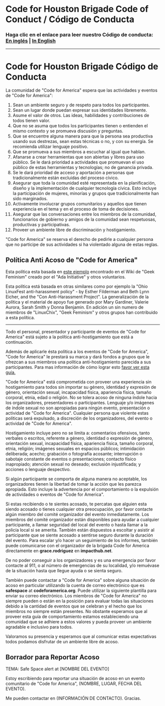 # Code for Houston Brigade Code of Conduct / Código de Conducta

### Haga clic en el enlace para leer nuestro Código de conducta: [En inglés](https://github.com/codeforhoustonorg/codeofconduct/blob/master/english.md) | [In English](https://github.com/codeforhoustonorg/codeofconduct/blob/master/español.md)

----

# Code for Houston Brigade Código de Conducta

La comunidad de "Code for America" espera que las actividades y eventos de "Code for America":

1. Sean un ambiente seguro y de respeto para todos los participantes.
2. Sean un lugar donde puedan expresar sus identidades libremente.
3. Asume el valor de otros. Las ideas, habilidades y contribuciones de todos tienen valor.
4. Que no se asuma que todos los participantes tienen o entienden el mismo contexto y se promueva discusión y preguntas.
5. Que se encuentre alguna manera para que la persona sea productiva usando sus destrezas, sean estas técnicas o no, y con su energía. Se recomienda utilizar lenguaje positivo.
6. Que se promueva a sus miembros a escuchar al igual que hablan.
7. Afanarse a crear herramientas que son abiertas y libres para uso público. Se le dará prioridad a actividades que promuevan el uso público de estas herramientas y tecnologías; no de ganancia privada.
8. Se le dará prioridad de acceso y aportación a personas que tradicionalmente están excluidas del proceso cívico.
9. Asegurar que toda la comunidad esté representada en la planificación, diseño y la implementación de cualquier tecnología cívica. Esto incluye la participación de mujeres, minorías y grupos que tradicionalmente han sido marginados.
10. Activamente involucrar grupos comunitarios y aquellos que tienen experiencia en el tema y en el proceso de toma de decisiones.
11. Asegurar que las conversaciones entre los miembros de la comunidad, funcionarios de gobierno y amigos de la comunidad sean respetuosas, productivas y participativas.
12. Proveer un ambiente libre de discriminación y hostigamiento.

"Code for America" se reserva el derecho de pedirle a cualquier persona que no participe de sus actividades si ha violentado alguna de estas reglas.

## Política Anti Acoso de "Code for America"

Esta política esta basada en [este ejemplo](http://geekfeminism.wikia.com/wiki/Conference_anti-harassment/Policy) encontrado en el Wiki de "Geek Feminism" creado por el "Ada Initiative" y otros voluntarios.

Esta política está basada en otras similares como por ejemplo la
"Ohio LinuxFest anti-harassment policy" - by Esther Filderman and Beth Lynn Eicher, and the "Con Anti-Harassment Project". La generalización de la política y el material de apoyo fue generado por Mary Gardiner, Valerie Aurora, Sarah Smith y Donna Benjamin. En adición un sin numero de miembros de "LinuxChix", "Geek Feminism" y otros grupos han contribuido a esta política.

----

Todo el personal, presentador y participante de eventos de "Code for America" está sujeto a la política anti-hostigamiento que está a continuación.

Además de aplicarle ésta política a los eventos de "Code for America", "Code for America" le prestará su marca y dará fondos a grupos que le ofrezcan a sus miembros una política anti-hostigamiento parecida a sus participantes. Para mas información de cómo lograr esto [favor ver esta guía.](https://docs.google.com/a/codeforamerica.org/document/d/1Zg2FDt7awgfCmdcbzMwKHMb1A7KDOhs_z7ibCb3TLLQ/edit)

"Code for America" está comprometida con proveer una experiencia sin hostigamiento para todos sin importar su género, identidad y expresión de género, orientación sexual, incapacidad física, apariencia física, tamaño corporal, etnia, edad o religión. No se tolera acoso de ninguna índole hacia los organizadores, presentadores o participantes. Lenguaje y/o imágenes de índole sexual no son apropiadas para ningún evento, presentación o actividad de "Code for America". Cualquier persona que violente estas políticas será expulsado, a discreción de los organizadores, del evento o actividad de "Code for America".

Hostigamiento incluye pero no se limita a: comentarios ofensivos, tanto verbales o escritos, referente a género, identidad o expresión de género, orientación sexual, incapacidad física, apariencia física, tamaño corporal, etnia, religión; imágenes sexuales en espacios públicos; intimidación deliberada; acecho; grabación o fotografía acosante; interrupción o sabotaje constante de eventos o presentaciones; contacto físico inapropiado; atención sexual no deseado; exclusión injustificada; y acciones o lenguaje despectivo.

Si algún participante se comporta de alguna manera no aceptable, los organizadores tienen la libertad de tomar la acción que les parezca apropiada. Esto incluye la advertencia por el comportamiento o la expulsión de actividades o eventos de "Code for America".

Si estas recibiendo o te sientes acosado, te percatas que alguien esta siendo acosado o tienes cualquier otra preocupación, por favor contacte algún miembro del comité organizador del evento inmediatamente. Los miembros del comité organizador están disponibles para ayudar a cualquier participante, a llamar seguridad del local del evento o hasta llamar a la policía local si se amerita. También están dispuestos a escoltar y asistir al participante que se siente acosado a sentirse seguro durante la duración del evento. Para escalar y/o hacer un seguimiento de los informes, también puede comunicarse con el organizador de la brigada Code for America directamente en **grace.rodriguez** en **impacthub.net**.

De no poder conseguir a los organizadores y es una emergencia por favor contacte al 911, o al número de emergencias de su localidad, y/o remuévase de la situación hasta que llegue ayuda o se sienta seguro.

También puede contactar a "Code for America" sobre alguna situación de acoso en particular utilizando la cuenta de correo electrónico que es **safespace** at **codeforamerica.org**. Puede utilizar la siguiente plantilla para enviar su correo electrónico. Los miembros de "Code for America" no siempre pueden o están en la posición para evaluar todas las situaciones debido a la cantidad de eventos que se celebran y el hecho que los miembros no siempre están presentes. No obstante esperamos que al proveer esta guía de comportamiento estamos estableciendo una comunidad que se adhiere a estos valores y pueda proveer un ambiente agradable e inclusivo para todos.

Valoramos su presencia y esperamos que al comunicar estas expectativas todos podamos disfrutar de un ambiente libre de acoso.

## Borrador para Reportar Acoso

TEMA: Safe Space alert at [NOMBRE DEL EVENTO]

Estoy escribiendo para reportar una situación de acoso en un evento comunitario de "Code for America", (NOMBRE, LUGAR, FECHA DEL EVENTO).

Me pueden contactar en (INFORMACIÓN DE CONTACTO). Gracias.
